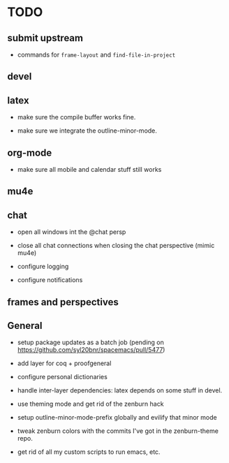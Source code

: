 TODO
====

## submit upstream

* commands for `frame-layout` and `find-file-in-project`

## devel


## latex

* make sure the compile buffer works fine.

* make sure we integrate the outline-minor-mode.


## org-mode

* make sure all mobile and calendar stuff still works


## mu4e



## chat

* open all windows int the @chat persp

* close all chat connections when closing the chat perspective (mimic mu4e)

* configure logging

* configure notifications


## frames and perspectives


## General

* setup package updates as a batch job (pending on https://github.com/syl20bnr/spacemacs/pull/5477)

* add layer for coq + proofgeneral

* configure personal dictionaries

* handle inter-layer dependencies: latex depends on some stuff in devel.

* use theming mode and get rid of the zenburn hack

* setup outline-minor-mode-prefix globally and evilify that minor mode

* tweak zenburn colors with the commits I've got in the zenburn-theme repo.

* get rid of all my custom scripts to run emacs, etc.


